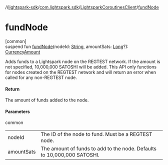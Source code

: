 //[lightspark-sdk](../../../index.md)/[com.lightspark.sdk](../index.md)/[LightsparkCoroutinesClient](index.md)/[fundNode](fund-node.md)

# fundNode

[common]\
suspend fun [fundNode](fund-node.md)(nodeId: [String](https://kotlinlang.org/api/latest/jvm/stdlib/kotlin/-string/index.html), amountSats: [Long](https://kotlinlang.org/api/latest/jvm/stdlib/kotlin/-long/index.html)?): [CurrencyAmount](../../com.lightspark.sdk.model/-currency-amount/index.md)

Adds funds to a Lightspark node on the REGTEST network. If the amount is not specified, 10,000,000 SATOSHI will be added. This API only functions for nodes created on the REGTEST network and will return an error when called for any non-REGTEST node.

#### Return

The amount of funds added to the node.

#### Parameters

common

| | |
|---|---|
| nodeId | The ID of the node to fund. Must be a REGTEST node. |
| amountSats | The amount of funds to add to the node. Defaults to 10,000,000 SATOSHI. |
